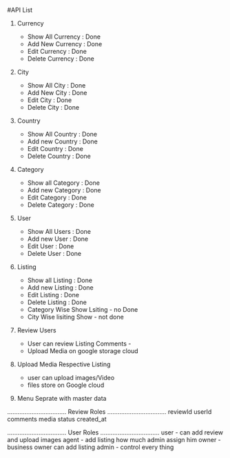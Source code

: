 #API List

1. Currency
   - Show All Currency : Done
   - Add New Currency : Done
   - Edit Currency : Done
   - Delete Currency : Done
2. City
   - Show All City : Done
   - Add New City : Done
   - Edit City : Done
   - Delete City : Done
3. Country
   - Show All Country : Done
   - Add new Country : Done
   - Edit Country : Done
   - Delete Country : Done
4. Category
   - Show all Category : Done
   - Add new Category : Done
   - Edit Category : Done
   - Delete Category : Done
5. User
   - Show All Users : Done
   - Add new User : Done
   - Edit User : Done
   - Delete User : Done
6. Listing

   - Show all Listing : Done
   - Add new Listing : Done
   - Edit Listing : Done
   - Delete Listing : Done
   - Category Wise Show Lsiting - no Done
   - City Wise lisiting Show - not done

7. Review Users
   - User can review Listing Comments -
   - Upload Media on google storage cloud
8. Upload Media Respective Listing
   - user can upload images/Video
   - files store on Google cloud
9. Menu Seprate with master data

..................................
Review Roles
..................................
reviewId
userId
comments
media
status
created_at

..................................
User Roles
..................................
user - can add review and upload images
agent - add listing how much admin assign him
owner - business owner can add listing
admin - control every thing
